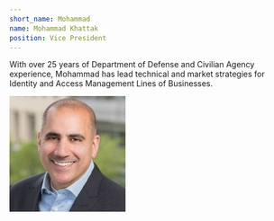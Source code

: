 ```yaml
---
short_name: Mohammad
name: Mohammad Khattak
position: Vice President
---
```


With over 25 years of Department of Defense and Civilian Agency experience, Mohammad has lead technical and market strategies for Identity and Access Management Lines of Businesses.

![Mohammad][def]

[def]: /assets/images/author_profiles/Picture1.jpg